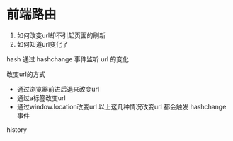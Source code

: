 # 前端路由

1. 如何改变url却不引起页面的刷新
2. 如何知道url变化了

hash
通过 hashchange 事件监听 url 的变化
 
改变url的方式
 - 通过浏览器前进后退来改变url
 - 通过a标签改变url
 - 通过window.location改变url
以上这几种情况改变url 都会触发 hashchange 事件



history